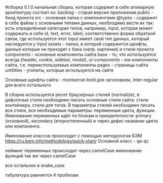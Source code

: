 #сборка 0.1.0
начальная сборка, которая содержит в себе атомарную архитектуру
состоит из: 
    backlog - старая версия приложения
    public - билд проекта
    src - основная папка с компонентами
        @types - содержит в себе файлы с основными типами данных, необходимо вести их так: есть определённая категория типов, например, input, которая может содержать в себе id, text, error, label, соответственно форма обратной связи, где используется этот input имеет свой тип данных, который наследуется у input
        assets - папка, в которой содержится шрифты, данные которые не приходят с бэка (напр. картинки) и стили проекта
        components - основные компоненты сайта base - то, что используется всегда (header, cookie, sidebar, modal), ui-components - юи компоненты сайта, т.е. переиспользуемые компоненты
        pages - страницы сайта
        untilities  - утилиты, которые используется на сайте

Основные шрифты сайта - montserrat-bold для заголовком, inter-regular для всего остального

В сборке используется ресет браузерных стилей (normalize), в дефолтные стили необходимо писать основные стили сайта: стили контейнера, стили для тэгов. В параметры стилей необходимо писать все стили, все необходимые параметры: переменные цвета, функции. Именование переменных идёт по блокам и приоритетности: primary (основной), secondary (второстепенный) и через дефис название цвета или компонента. 

Именование классов происходит с помощью методологии БЭМ https://ru.bem.info/methodology/quick-start/
Основной класс - qa-qc 

нейминг переменных происходит через camelCase
именование функций так же через camelCase

все остальное в snake_case

табулатура равняется 4 пробелам